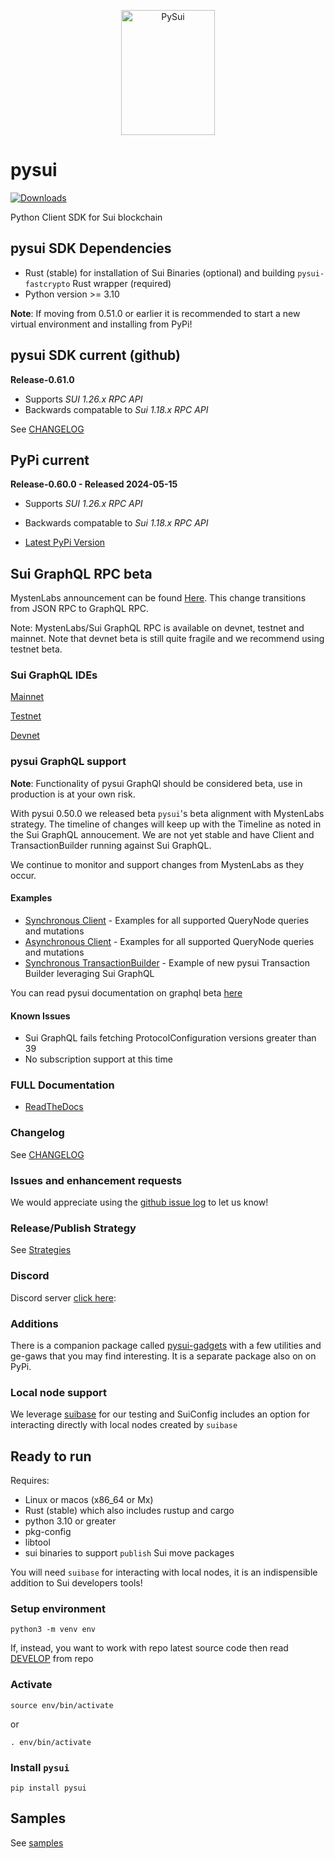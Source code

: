 <p align="center">
  <img width="150" height="200" src="https://raw.githubusercontent.com/FrankC01/pysui/main/images//pysui_logo_color.png" alt='PySui'>
</p>

# pysui

[![Downloads](https://static.pepy.tech/badge/pysui/month)](https://pepy.tech/project/pysui)

Python Client SDK for Sui blockchain

## pysui SDK Dependencies

- Rust (stable) for installation of Sui Binaries (optional) and building `pysui-fastcrypto` Rust wrapper (required)
- Python version >= 3.10

**Note**: If moving from 0.51.0 or earlier it is recommended to start a new virtual environment and installing from PyPi!

## pysui SDK current (github)

**Release-0.61.0**

- Supports _SUI 1.26.x RPC API_
- Backwards compatable to _Sui 1.18.x RPC API_

See [CHANGELOG](https://github.com/FrankC01/pysui/blob/main/CHANGELOG.md)

## PyPi current

**Release-0.60.0 - Released 2024-05-15**

- Supports _SUI 1.26.x RPC API_
- Backwards compatable to _Sui 1.18.x RPC API_

- [Latest PyPi Version](https://pypi.org/project/pysui/)

## Sui GraphQL RPC beta

MystenLabs announcement can be found [Here](https://github.com/mystenLabs/sui/issues/13700). This change transitions
from JSON RPC to GraphQL RPC.

Note: MystenLabs/Sui GraphQL RPC is available on devnet, testnet and mainnet. Note that devnet beta is still quite fragile and
we recommend using testnet beta.

### Sui GraphQL IDEs

  [Mainnet](https://sui-mainnet.mystenlabs.com/graphql)

  [Testnet](https://sui-testnet.mystenlabs.com/graphql)

  [Devnet](https://sui-devnet.mystenlabs.com/graphql/stable)

### pysui GraphQL support

**Note**: Functionality of pysui GraphQl should be considered beta, use in production is at your own risk.

With pysui 0.50.0 we released beta `pysui`'s beta alignment with MystenLabs strategy. The timeline of changes will keep up with the Timeline as noted in the Sui GraphQL annoucement. We are not yet stable and have Client and TransactionBuilder running against Sui GraphQL.

We continue to monitor and support changes from MystenLabs as they occur.

#### Examples

  - [Synchronous Client](https://github.com/FrankC01/pysui/blob/v0.59.0/pgql_s_example.py) - Examples for all supported QueryNode queries and mutations
  - [Asynchronous Client](https://github.com/FrankC01/pysui/blob/v0.59.0/pgql_a_example.py) - Examples for all supported QueryNode queries and mutations
  - [Synchronous TransactionBuilder](https://github.com/FrankC01/pysui/blob/v0.59.0/pgql_s_ptb.py) - Example of new pysui Transaction Builder leveraging Sui GraphQL

You can read pysui documentation on graphql beta [here](https://pysui.readthedocs.io/en/latest/graphql.html)

#### Known Issues
- Sui GraphQL fails fetching ProtocolConfiguration versions greater than 39
- No subscription support at this time


### FULL Documentation

- [ReadTheDocs](https://pysui.readthedocs.io/en/latest/index.html)

### Changelog

See [CHANGELOG](https://github.com/FrankC01/pysui/blob/main/CHANGELOG.md)

### Issues and enhancement requests

We would appreciate using the [github issue log](https://github.com/FrankC01/pysui/issues) to let us know!

### Release/Publish Strategy

See [Strategies](https://github.com/FrankC01/pysui/blob/main/OP_STRATEGIES.md)

### Discord

Discord server [click here](https://discord.gg/uCGYfY4Ph4):

### Additions

There is a companion package called [pysui-gadgets](https://github.com/FrankC01/pysui_gadgets) with a few utilities and ge-gaws that you may find interesting. It is a separate package also on on PyPi.

### Local node support

We leverage [suibase](https://github.com/ChainMovers/suibase) for our testing and SuiConfig includes an option for interacting directly with local nodes created by `suibase`

## Ready to run

Requires:

- Linux or macos (x86_64 or Mx)
- Rust (stable) which also includes rustup and cargo
- python 3.10 or greater
- pkg-config
- libtool
- sui binaries to support `publish` Sui move packages

You will need `suibase` for interacting with local nodes, it is an indispensible addition to Sui developers tools!

### Setup environment

`python3 -m venv env`

If, instead, you want to work with repo latest source code then read [DEVELOP](https://github.com/FrankC01/pysui/blob/main/DEVELOP.md) from repo

### Activate

`source env/bin/activate`

or

`. env/bin/activate`

### Install `pysui`

`pip install pysui`

## Samples

See [samples](https://github.com/FrankC01/pysui/blob/main/samples/README.md)
